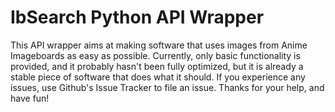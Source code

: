 # IbSearch Python API Wrapper
This API wrapper aims at making software that uses images from Anime Imageboards as easy as possible. Currently, only basic functionality is provided, and it probably hasn't been fully optimized, but it is already a stable piece of software that does what it should. If you experience any issues, use Github's Issue Tracker to file an issue. Thanks for your help, and have fun!
